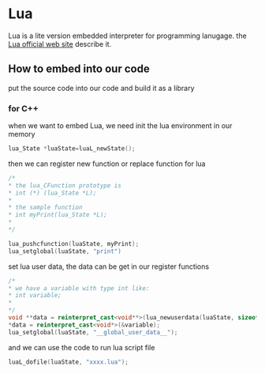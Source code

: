 # Lua
Lua is a lite version embedded interpreter for programming lanugage.
the [Lua official web site](http://www.lua.org/about.html) describe it.

## How to embed into our code
put the source code into our code and build it as a library

### for C++
when we want to embed Lua, we need init the lua environment in our memory
```c++
lua_State *luaState=luaL_newState();
```

then we can register new function or replace function for lua
```c++
/*
* the lua_CFunction prototype is
* int (*) (lua_State *L);
*
* the sample function
* int myPrint(lua_State *L);
*
*/

lua_pushcfunction(luaState, myPrint);
lua_setglobal(luaState, "print")
```

set lua user data, the data can be get in our register functions
```c++
/*
* we have a variable with type int like:
* int variable;
* 
*/
void **data = reinterpret_cast<void**>(lua_newuserdata(luaState, sizeof(void*));
*data = reinterpret_cast<void*>(&variable);
lua_setglobal(luaState, "__global_user_data__");
```

and we can use the code to run lua script file
```c++
luaL_dofile(luaState, "xxxx.lua");
```


